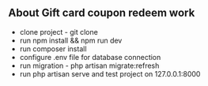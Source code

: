 ## About Gift card coupon redeem work

- clone project - git clone <project-url>
- run npm install && npm run dev
- run composer install
- configure .env file for database connection
- run migration - php artisan migrate:refresh
- run php artisan serve and test project on 127.0.0.1:8000
